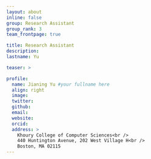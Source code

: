 ```yaml
---
layout: about
inline: false
group: Research Assistant
group_rank: 3
team_frontpage: true

title: Research Assistant
description:
lastname: Yu

teaser: >

profile:
  name: Jianing Yu #your fullname here
  align: right
  image:
  twitter:
  github:
  email:
  website:
  orcid:
  address: >
    Khoury College of Computer Sciences<br />
    440 Huntington Avenue, 202 West Village H<br />
    Boston, MA 02115
---
```

